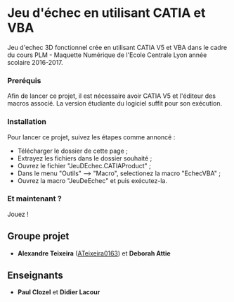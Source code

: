 # Jeu d'échec en utilisant CATIA et VBA

Jeu d'echec 3D fonctionnel crée en utilisant CATIA V5 et VBA dans le cadre du cours PLM - Maquette Numérique de l'Ecole Centrale Lyon année scolaire 2016-2017. 

### Preréquis

Afin de lancer ce projet, il est nécessaire avoir CATIA V5 et l'éditeur des macros associé. La version étudiante du logiciel suffit pour son exécution.

### Installation

Pour lancer ce projet, suivez les étapes comme annoncé :

- Télécharger le dossier de cette page ;
- Extrayez les fichiers dans le dossier souhaité ;
- Ouvrez le fichier "JeuDEchec.CATIAProduct" ;
- Dans le menu "Outils" --> "Macro", selectionez la macro "EchecVBA" ;
- Ouvrez la macro "JeuDeEchec" et puis exécutez-la. 

### Et maintenant ?

Jouez !

## Groupe projet

* **Alexandre Teixeira** ([ATeixeira0163](https://github.com/ateixeira0163)) et **Deborah Attie** 

## Enseignants

* **Paul Clozel** et **Didier Lacour**
